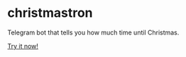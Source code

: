 # christmastron
Telegram bot that tells you how much time until Christmas.

[Try it now!](https://t.me/christmastron_bot)

